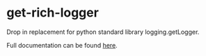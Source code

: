 # get-rich-logger

Drop in replacement for python standard library logging.getLogger.

Full documentation can be found [here](https://butterlyn.github.io/get-rich-logger/latest/).